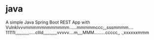 # java

A simple Java Spring Boot REST App with Vulnklvvvmmmmmnmmmmmm......mmmmmccc;,,sssmmmm....
11111l,,,,,,,,,,,.....cllld,,,,,,,,,,,vvvvv....m,,,,MMM.........ccccc,,
.,xxxxxxmmm

